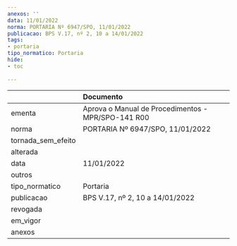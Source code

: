 ```yaml
---
anexos: ''
data: 11/01/2022
norma: PORTARIA Nº 6947/SPO, 11/01/2022
publicacao: BPS V.17, nº 2, 10 a 14/01/2022
tags:
- portaria
tipo_normatico: Portaria
hide: 
- toc 
 
---
```


|                    | Documento                                          |
|:-------------------|:---------------------------------------------------|
| ementa             | Aprova o Manual de Procedimentos - MPR/SPO-141 R00 |
| norma              | PORTARIA Nº 6947/SPO, 11/01/2022                   |
| tornada_sem_efeito |                                                    |
| alterada           |                                                    |
| data               | 11/01/2022                                         |
| outros             |                                                    |
| tipo_normatico     | Portaria                                           |
| publicacao         | BPS V.17, nº 2, 10 a 14/01/2022                    |
| revogada           |                                                    |
| em_vigor           |                                                    |
| anexos             |                                                    |